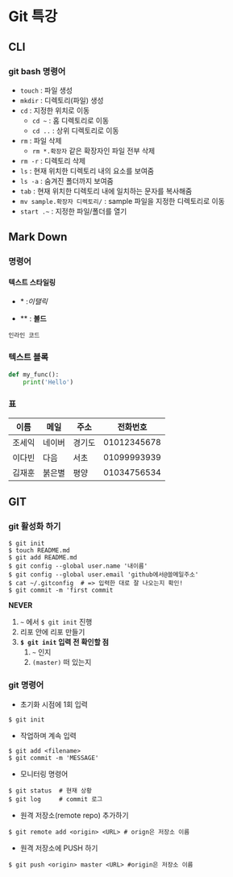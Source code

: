 # Git 특강

## CLI

### git bash 명령어

- `touch` : 파일 생성
- `mkdir` : 디렉토리(파일) 생성
- `cd` : 지정한 위치로 이동
  - `cd ~` : 홈 디렉토리로 이동
  - `cd ..` : 상위 디렉토리로 이동
- `rm` : 파일 삭제
  - `rm *.확장자` 같은 확장자인 파일 전부 삭제
- `rm -r` : 디렉토리 삭제
- `ls` : 현재 위치한 디렉토리 내의 요소를 보여줌
- `ls -a` : 숨겨진 폴더까지 보여줌
- `tab` : 현재 위치한 디렉토리 내에 일치하는 문자를 복사해줌
- `mv sample.확장자 디렉토리/` : sample 파일을 지정한 디렉토리로 이동
- `start .~` : 지정한 파일/폴더를 열기



##  Mark Down

### 명령어

#### 텍스트 스타일링

- \* :*이탤릭*

- \** : **볼드**

`인라인 코드`

### 텍스트 블록

  ```python
  def my_func():
      print('Hello')
  ```

 ### 표

  | 이름   | 메일   | 주소   | 전화번호    |
  | ------ | ------ | ------ | ----------- |
  | 조세익 | 네이버 | 경기도 | 01012345678 |
  | 이다빈 | 다음   | 서초   | 01099993939 |
  | 김재훈 | 붉은별 | 평양   | 01034756534 |

## GIT

### git 활성화 하기

```
$ git init
$ touch README.md
$ git add README.md
$ git config --global user.name '내이름'
$ git config --global user.email 'github에서@쓸메일주소'
$ cat ~/.gitconfig  # => 입력한 대로 잘 나오는지 확인!
$ git commit -m 'first commit
```

**NEVER**

1. `~` 에서 `$ git init` 진행
2. 리포 안에 리포 만들기
3. **`$ git init` 입력 전 확인할 점**
   1. `~` 인지
   2. `(master)` 떠 있는지

### git 명령어
- 초기화 시점에 1회 입력
```
$ git init 
```

- 작업하며 계속 입력

```
$ git add <filename>
$ git commit -m 'MESSAGE'
```

- 모니터링 명령어

```
$ git status  # 현재 상황
$ git log     # commit 로그 
```

- 원격 저장소(remote repo) 추가하기
```
$ git remote add <origin> <URL> # orign은 저장소 이름
```

- 원격 저장소에 PUSH 하기
```
$ git push <origin> master <URL> #origin은 저장소 이름
```